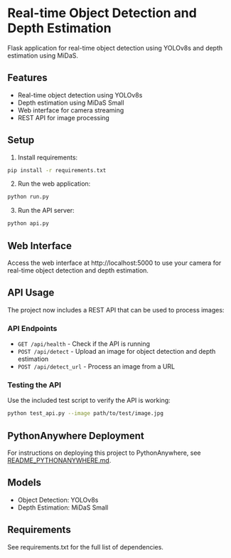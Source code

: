 # Real-time Object Detection and Depth Estimation

Flask application for real-time object detection using YOLOv8s and depth estimation using MiDaS.

## Features

- Real-time object detection using YOLOv8s
- Depth estimation using MiDaS Small
- Web interface for camera streaming
- REST API for image processing

## Setup

1. Install requirements:
```bash
pip install -r requirements.txt
```

2. Run the web application:
```bash
python run.py
```

3. Run the API server:
```bash
python api.py
```

## Web Interface

Access the web interface at http://localhost:5000 to use your camera for real-time object detection and depth estimation.

## API Usage

The project now includes a REST API that can be used to process images:

### API Endpoints

- `GET /api/health` - Check if the API is running
- `POST /api/detect` - Upload an image for object detection and depth estimation
- `POST /api/detect_url` - Process an image from a URL

### Testing the API

Use the included test script to verify the API is working:

```bash
python test_api.py --image path/to/test/image.jpg
```

## PythonAnywhere Deployment

For instructions on deploying this project to PythonAnywhere, see [README_PYTHONANYWHERE.md](README_PYTHONANYWHERE.md).

## Models

- Object Detection: YOLOv8s
- Depth Estimation: MiDaS Small

## Requirements

See requirements.txt for the full list of dependencies.

